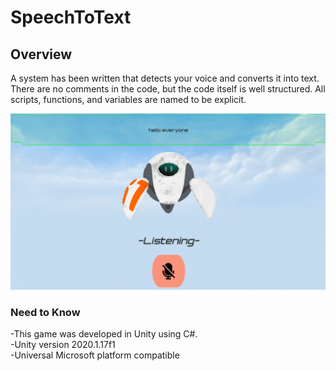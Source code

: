 # SpeechToText
## Overview
A system has been written that detects your voice and converts it into text. 
<br/>There are no comments in the code, but the code itself is well structured. All scripts, functions, and variables are named to be explicit.

![images0](https://github.com/elifsare/SpeechToText/blob/main/READMEIMG/0.png)

### Need to Know
-This game was developed in Unity using C#.<br/>
-Unity version 2020.1.17f1<br/>
-Universal Microsoft platform compatible<br/>
 

